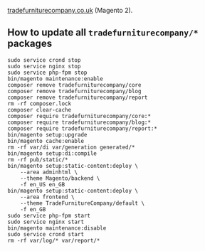 [tradefurniturecompany.co.uk](https://www.tradefurniturecompany.co.uk) (Magento 2).

## How to update all `tradefurniturecompany/*` packages 
```                 
sudo service crond stop
sudo service nginx stop                
sudo service php-fpm stop
bin/magento maintenance:enable      
composer remove tradefurniturecompany/core
composer remove tradefurniturecompany/blog
composer remove tradefurniturecompany/report  
rm -rf composer.lock
composer clear-cache
composer require tradefurniturecompany/core:*
composer require tradefurniturecompany/blog:*
composer require tradefurniturecompany/report:* 
bin/magento setup:upgrade
bin/magento cache:enable
rm -rf var/di var/generation generated/*
bin/magento setup:di:compile
rm -rf pub/static/*
bin/magento setup:static-content:deploy \
	--area adminhtml \
	--theme Magento/backend \
	-f en_US en_GB
bin/magento setup:static-content:deploy \
	--area frontend \
	--theme TradeFurnitureCompany/default \
	-f en_GB
sudo service php-fpm start
sudo service nginx start
bin/magento maintenance:disable
sudo service crond start
rm -rf var/log/* var/report/*
```